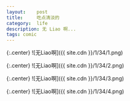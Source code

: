 ```yaml
---
layout:    post
title:     吃点清淡的
category:  life
description: 无 Liao 啊...
tags: comic
---
```

{:.center}
![无Liao啊]({{ site.cdn }}/1/34/1.png)

{:.center}
![无Liao啊]({{ site.cdn }}/1/34/2.png)

{:.center}
![无Liao啊]({{ site.cdn }}/1/34/3.png)

{:.center}
![无Liao啊]({{ site.cdn }}/1/34/4.png)